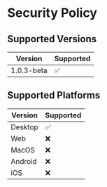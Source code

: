 # Security Policy

## Supported Versions

| Version | Supported          |
| ---------- | ------------------ |
| 1.0.3-beta   | :white_check_mark: |


## Supported Platforms

| Version | Supported          |
| ---------- | ------------------ |
| Desktop   | :white_check_mark: |
| Web       | :x: |
| MacOS     | :x: |
| Android   | :x: |
| iOS       | :x: |
